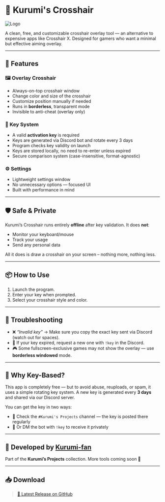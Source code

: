 # 🎯 Kurumi's Crosshair

![Logo](https://imgur.com/NAQe78r.png)

A clean, free, and customizable crosshair overlay tool — an alternative to expensive apps like Crosshair X. Designed for gamers who want a minimal but effective aiming overlay.

---

## 🚀 Features

### 🖼️ Overlay Crosshair
- Always-on-top crosshair window
- Change color and size of the crosshair
- Customize position manually if needed
- Runs in **borderless**, transparent mode
- Invisible to anti-cheat (overlay only)

### 🔐 Key System
- A valid **activation key** is required
- Keys are generated via Discord bot and rotate every 3 days
- Program checks key validity on launch
- Keys are stored locally, no need to re-enter unless expired
- Secure comparison system (case-insensitive, format-agnostic)

### ⚙️ Settings
- Lightweight settings window
- No unnecessary options — focused UI
- Built with performance in mind

---

## 🛡️ Safe & Private

Kurumi’s Crosshair runs entirely **offline** after key validation. It does **not**:

- Monitor your keyboard/mouse
- Track your usage
- Send any personal data

All it does is draw a crosshair on your screen – nothing more, nothing less.

---

## 📦 How to Use

1. Launch the program.
2. Enter your key when prompted.
3. Select your crosshair style and color.

---

## 🧠 Troubleshooting

- ❌ _“Invalid key”_ → Make sure you copy the exact key sent via Discord (watch out for spaces).
- 🔄 If your key expired, request a new one with `!key` in the Discord.
- 🎮 Some fullscreen-exclusive games may not show the overlay — use **borderless windowed** mode.

---

## 🧾 Why Key-Based?

This app is completely free — but to avoid abuse, reuploads, or spam, it uses a simple rotating key system.
A new key is generated every **3 days** and shared via our Discord server.

You can get the key in two ways:

* 📌 Check the `#Kurumi's Projects` channel — the key is posted there regularly
* 🤖 Or DM the bot with `!key` to receive it privately

---

## 👤 Developed by [Kurumi-fan](https://github.com/Kurumi-fan)

Part of the **Kurumi’s Projects** collection.
More tools coming soon 💜

---

## 📥 Download

> [📁 Latest Release on GitHub](https://github.com/Kurumi-fan/Kurumis-crosshair/releases)
